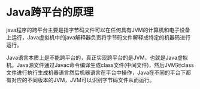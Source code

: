 # Java跨平台的原理

java程序的跨平台主要是指字节码文件可以在任何具有JVM的计算机和电子设备上运行，Java虚拟机中的java解释器负责将字节码文件解释成特定的机器码进行运行。

Java语言本质上是不能跨平台的，真正实现跨平台的是JVM，也就是Java虚拟机。Java源文件通过Javac命令编译生成class文件(中间文件)，然后JVM对class文件进行执行生成机器语言然后机器语言在平台中操作，Java在不同的平台下都有对应的不同版本的JVM，JVM可以识别字节码文件从而运行。